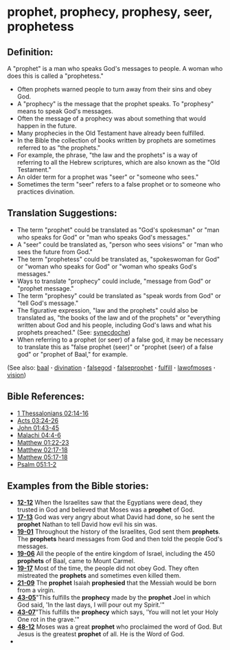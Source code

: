# prophet, prophecy, prophesy, seer, prophetess #

## Definition: ##

A "prophet" is a man who speaks God's messages to people. A woman who does this is called a  "prophetess." 

* Often prophets warned people to turn away from their sins and obey God.
* A "prophecy" is the message that the prophet speaks. To "prophesy" means to speak God's messages.
* Often the message of a prophecy was about something that would happen in the future.
* Many prophecies in the Old Testament have already been fulfilled.
* In the Bible the collection of books written by prophets are sometimes referred to as "the prophets."
* For example, the phrase, "the law and the prophets" is a way of referring to all the Hebrew scriptures, which are also known as the "Old Testament."
* An older term for a  prophet was "seer" or "someone who sees."
* Sometimes the term "seer" refers to a false prophet or to someone who practices divination.

## Translation Suggestions: ##

* The term "prophet" could be translated as "God's spokesman" or "man who speaks for God" or "man who speaks God's messages."
* A "seer" could be translated as, "person who sees visions" or "man who sees the future from God."
* The term "prophetess" could be translated as, "spokeswoman for God" or "woman who speaks for God" or "woman who speaks God's messages."
* Ways to translate "prophecy" could include, "message from God" or "prophet message."
* The term "prophesy" could be translated as "speak words from God" or "tell God's message."
* The figurative expression, "law and the prophets" could also be translated as, "the books of the law and of the prophets" or "everything written about God and his people, including God's laws and what his prophets preached." (See: [synecdoche](https://git.door43.org/Door43/en-ta-translate-vol2/src/master/content/figs_synecdoche.md))
* When referring to a prophet (or seer) of a false god, it may be necessary to translate this as "false prophet (seer)" or "prophet (seer) of a false god" or "prophet of Baal," for example.
 

(See also: [baal](../other/baal.md) **·** [divination](../other/divination.md) **·** [falsegod](../kt/falsegod.md) **·** [falseprophet](../other/falseprophet.md) **·** [fulfill](../kt/fulfill.md) **·** [lawofmoses](../kt/lawofmoses.md) **·** [vision](../other/vision.md))

## Bible References: ##

* [1 Thessalonians 02:14-16](https://door43.org/en/bible/notes/1th/02/14)
* [Acts 03:24-26](https://door43.org/en/bible/notes/act/03/24)
* [John 01:43-45](https://door43.org/en/bible/notes/jhn/01/43)
* [Malachi 04:4-6](https://door43.org/en/bible/notes/mal/04/04)
* [Matthew 01:22-23](https://door43.org/en/bible/notes/mat/01/22)
* [Matthew 02:17-18](https://door43.org/en/bible/notes/mat/02/17)
* [Matthew 05:17-18](https://door43.org/en/bible/notes/mat/05/17)
* [Psalm 051:1-2](https://door43.org/en/bible/notes/psa/051/001)

## Examples from the Bible stories: ##

* __[12-12](https://door43.org/en/obs/notes/frames/12-12)__ When the Israelites saw that the Egyptians were dead, they trusted in God and believed that Moses was a __prophet__  of God.
* __[17-13](https://door43.org/en/obs/notes/frames/17-13)__ God was very angry about what David had done, so he sent the __prophet__  Nathan to tell David how evil his sin was.
* __[19-01](https://door43.org/en/obs/notes/frames/19-01)__ Throughout the history of the Israelites, God sent them __prophets__. The __prophets__  heard messages from God and then told the people God's messages.
* __[19-06](https://door43.org/en/obs/notes/frames/19-06)__ All the people of the entire kingdom of Israel, including the 450 __prophets__  of Baal, came to Mount Carmel.
* __[19-17](https://door43.org/en/obs/notes/frames/19-17)__ Most of the time, the people did not obey God. They often mistreated the __prophets__  and sometimes even killed them.
* __[21-09](https://door43.org/en/obs/notes/frames/21-09)__ The __prophet__  Isaiah __prophesied__  that the Messiah would be born from a virgin.
* __[43-05](https://door43.org/en/obs/notes/frames/43-05)__"This fulfills the __prophecy__  made by the __prophet__  Joel in which God said, 'In the last days, I will pour out my Spirit.'"
* __[43-07](https://door43.org/en/obs/notes/frames/43-07)__"This fulfills the __prophecy__  which says, 'You will not let your Holy One rot in the grave.'"
* __[48-12](https://door43.org/en/obs/notes/frames/48-12)__ Moses was a great __prophet__  who proclaimed the word of God. But Jesus is the greatest __prophet__  of all. He is the Word of God.
*


